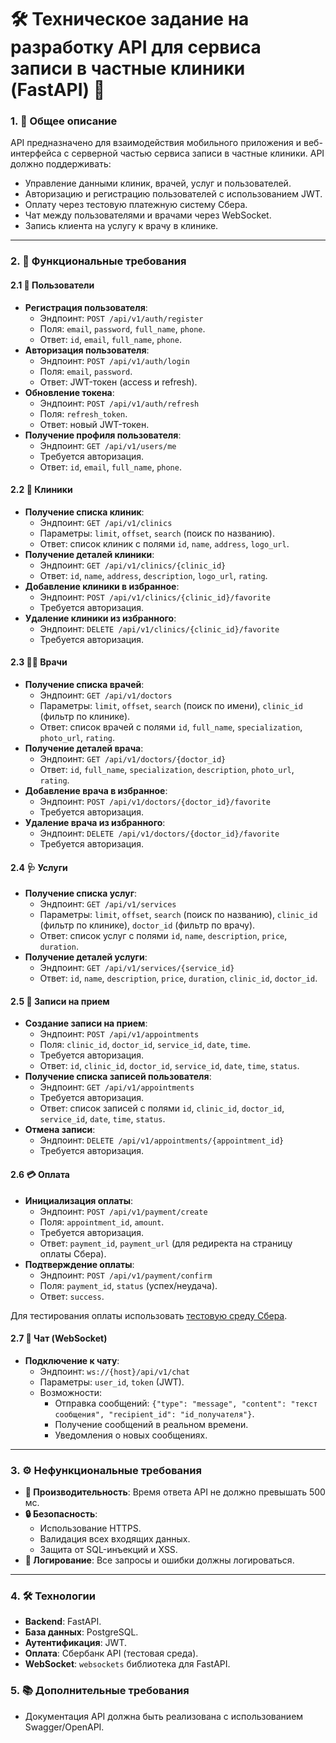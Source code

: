 # 🛠️ Техническое задание на разработку API для сервиса записи в частные клиники (FastAPI) 🏥

### 1. **📝 Общее описание**
API предназначено для взаимодействия мобильного приложения и веб-интерфейса с серверной частью сервиса записи в частные клиники. API должно поддерживать:
- Управление данными клиник, врачей, услуг и пользователей.
- Авторизацию и регистрацию пользователей с использованием JWT.
- Оплату через тестовую платежную систему Сбера.
- Чат между пользователями и врачами через WebSocket.
- Запись клиента на услугу к врачу в клинике.

---

### 2. **🚀 Функциональные требования**

#### 2.1 **👤 Пользователи**
- **Регистрация пользователя**:
  - Эндпоинт: `POST /api/v1/auth/register`
  - Поля: `email`, `password`, `full_name`, `phone`.
  - Ответ: `id`, `email`, `full_name`, `phone`.
- **Авторизация пользователя**:
  - Эндпоинт: `POST /api/v1/auth/login`
  - Поля: `email`, `password`.
  - Ответ: JWT-токен (access и refresh).
- **Обновление токена**:
  - Эндпоинт: `POST /api/v1/auth/refresh`
  - Поля: `refresh_token`.
  - Ответ: новый JWT-токен.
- **Получение профиля пользователя**:
  - Эндпоинт: `GET /api/v1/users/me`
  - Требуется авторизация.
  - Ответ: `id`, `email`, `full_name`, `phone`.

#### 2.2 **🏥 Клиники**
- **Получение списка клиник**:
  - Эндпоинт: `GET /api/v1/clinics`
  - Параметры: `limit`, `offset`, `search` (поиск по названию).
  - Ответ: список клиник с полями `id`, `name`, `address`, `logo_url`.
- **Получение деталей клиники**:
  - Эндпоинт: `GET /api/v1/clinics/{clinic_id}`
  - Ответ: `id`, `name`, `address`, `description`, `logo_url`, `rating`.
- **Добавление клиники в избранное**:
  - Эндпоинт: `POST /api/v1/clinics/{clinic_id}/favorite`
  - Требуется авторизация.
- **Удаление клиники из избранного**:
  - Эндпоинт: `DELETE /api/v1/clinics/{clinic_id}/favorite`
  - Требуется авторизация.

#### 2.3 **👨‍⚕️ Врачи**
- **Получение списка врачей**:
  - Эндпоинт: `GET /api/v1/doctors`
  - Параметры: `limit`, `offset`, `search` (поиск по имени), `clinic_id` (фильтр по клинике).
  - Ответ: список врачей с полями `id`, `full_name`, `specialization`, `photo_url`, `rating`.
- **Получение деталей врача**:
  - Эндпоинт: `GET /api/v1/doctors/{doctor_id}`
  - Ответ: `id`, `full_name`, `specialization`, `description`, `photo_url`, `rating`.
- **Добавление врача в избранное**:
  - Эндпоинт: `POST /api/v1/doctors/{doctor_id}/favorite`
  - Требуется авторизация.
- **Удаление врача из избранного**:
  - Эндпоинт: `DELETE /api/v1/doctors/{doctor_id}/favorite`
  - Требуется авторизация.

#### 2.4 **🩺 Услуги**
- **Получение списка услуг**:
  - Эндпоинт: `GET /api/v1/services`
  - Параметры: `limit`, `offset`, `search` (поиск по названию), `clinic_id` (фильтр по клинике), `doctor_id` (фильтр по врачу).
  - Ответ: список услуг с полями `id`, `name`, `description`, `price`, `duration`.
- **Получение деталей услуги**:
  - Эндпоинт: `GET /api/v1/services/{service_id}`
  - Ответ: `id`, `name`, `description`, `price`, `duration`, `clinic_id`, `doctor_id`.

#### 2.5 **📅 Записи на прием**
- **Создание записи на прием**:
  - Эндпоинт: `POST /api/v1/appointments`
  - Поля: `clinic_id`, `doctor_id`, `service_id`, `date`, `time`.
  - Требуется авторизация.
  - Ответ: `id`, `clinic_id`, `doctor_id`, `service_id`, `date`, `time`, `status`.
- **Получение списка записей пользователя**:
  - Эндпоинт: `GET /api/v1/appointments`
  - Требуется авторизация.
  - Ответ: список записей с полями `id`, `clinic_id`, `doctor_id`, `service_id`, `date`, `time`, `status`.
- **Отмена записи**:
  - Эндпоинт: `DELETE /api/v1/appointments/{appointment_id}`
  - Требуется авторизация.

#### 2.6 **💳 Оплата**
- **Инициализация оплаты**:
  - Эндпоинт: `POST /api/v1/payment/create`
  - Поля: `appointment_id`, `amount`.
  - Требуется авторизация.
  - Ответ: `payment_id`, `payment_url` (для редиректа на страницу оплаты Сбера).
- **Подтверждение оплаты**:
  - Эндпоинт: `POST /api/v1/payment/confirm`
  - Поля: `payment_id`, `status` (успех/неудача).
  - Ответ: `success`.

Для тестирования оплаты использовать [тестовую среду Сбера](https://developer.sberbank.ru/doc/v1/acquiring/webservice-requests1pay).

#### 2.7 **💬 Чат (WebSocket)**
- **Подключение к чату**:
  - Эндпоинт: `ws://{host}/api/v1/chat`
  - Параметры: `user_id`, `token` (JWT).
  - Возможности:
    - Отправка сообщений: `{"type": "message", "content": "текст сообщения", "recipient_id": "id_получателя"}`.
    - Получение сообщений в реальном времени.
    - Уведомления о новых сообщениях.

---

### 3. **⚙️ Нефункциональные требования**
- **🚀 Производительность**: Время ответа API не должно превышать 500 мс.
- **🔒 Безопасность**:
  - Использование HTTPS.
  - Валидация всех входящих данных.
  - Защита от SQL-инъекций и XSS.
- **📝 Логирование**: Все запросы и ошибки должны логироваться.

---

### 4. **🛠️ Технологии**
- **Backend**: FastAPI.
- **База данных**: PostgreSQL.
- **Аутентификация**: JWT.
- **Оплата**: Сбербанк API (тестовая среда).
- **WebSocket**: `websockets` библиотека для FastAPI.

### 5. **📚 Дополнительные требования**
- Документация API должна быть реализована с использованием Swagger/OpenAPI.
